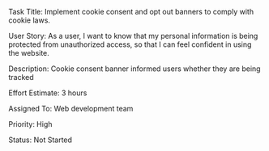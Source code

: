 Task Title: Implement cookie consent and opt out banners to comply with cookie laws.

User Story: As a user, I want to know that my personal information is being protected from unauthorized access, so that I can feel confident in using the website.

Description: Cookie consent banner informed users whether they are being tracked

Effort Estimate: 3 hours

Assigned To: Web development team

Priority: High

Status: Not Started
